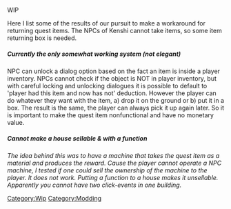 WIP

Here I list some of the results of our pursuit to make a workaround for
returning quest items. The NPCs of Kenshi cannot take items, so some
item returning box is needed.

##### Currently the only somewhat working system (not elegant)

NPC can unlock a dialog option based on the fact an item is inside a
player inventory. NPCs cannot check if the object is NOT in player
inventory, but with careful locking and unlocking dialogues it is
possible to default to 'player had this item and now has not' deduction.
However the player can do whatever they want with the item, a) drop it
on the ground or b) put it in a box. The result is the same, the player
can always pick it up again later. So it is important to make the quest
item nonfunctional and have no monetary value.

##### Cannot make a house sellable & with a function

*The idea behind this was to have a machine that takes the quest item as
a material and produces the reward. Cause the player cannot operate a
NPC machine, I tested if one could sell the ownership of the machine to
the player. It does not work. Putting a function to a house makes it
unsellable. Apparently you cannot have two click-events in one
building.*

[Category:Wip](Category:Wip "wikilink")
[Category:Modding](Category:Modding "wikilink")